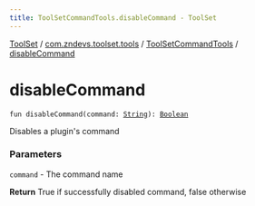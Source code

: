 ```yaml
---
title: ToolSetCommandTools.disableCommand - ToolSet
---
```


[ToolSet](../../index.html) / [com.zndevs.toolset.tools](../index.html) / [ToolSetCommandTools](index.html) / [disableCommand](./disable-command.html)

# disableCommand

`fun disableCommand(command: `[`String`](https://kotlinlang.org/api/latest/jvm/stdlib/kotlin/-string/index.html)`): `[`Boolean`](https://kotlinlang.org/api/latest/jvm/stdlib/kotlin/-boolean/index.html)

Disables a plugin's command

### Parameters

`command` - The command name

**Return**
True if successfully disabled command, false otherwise

